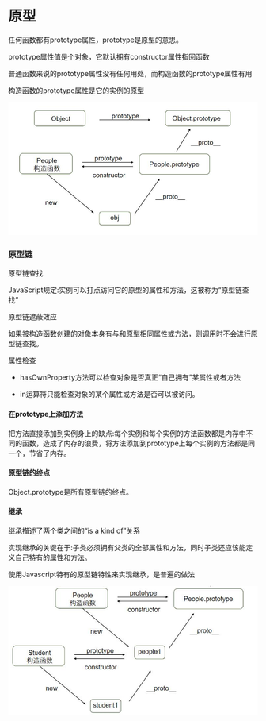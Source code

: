 # 原型

任何函数都有prototype属性，prototype是原型的意思。

prototype属性值是个对象，它默认拥有constructor属性指回函数

普通函数来说的prototype属性没有任何用处，而构造函数的prototype属性有用

构造函数的prototype属性是它的实例的原型

![](../../../images/prototype.jpg)

### 原型链

原型链查找

JavaScript规定:实例可以打点访问它的原型的属性和方法，这被称为“原型链查找”

原型链遮蔽效应

如果被构造函数创建的对象本身有与和原型相同属性或方法，则调用时不会进行原型链查找。

属性检查

* hasOwnProperty方法可以检查对象是否真正“自己拥有”某属性或者方法

* in运算符只能检查对象的某个属性或方法是否可以被访问。

#### 在prototype上添加方法

把方法直接添加到实例身上的缺点:每个实例和每个实例的方法函数都是内存中不同的函数，造成了内存的浪费，将方法添加到prototype上每个实例的方法都是同一个，节省了内存。

#### 原型链的终点

Object.prototype是所有原型链的终点。

#### 继承

继承描述了两个类之间的“is a kind of”关系

实现继承的关键在于:子类必须拥有父类的全部属性和方法，同时子类还应该能定义自己特有的属性和方法。

使用Javascript特有的原型链特性来实现继承，是普遍的做法

![](../../../images/inherit.jpg)